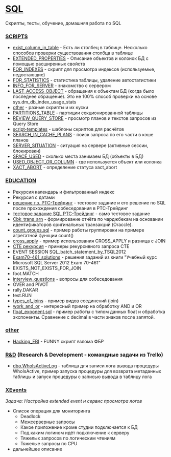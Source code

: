 # [SQL](https://ru.wikipedia.org/wiki/SQL)
Скрипты, тесты, обучение, домашняя работа по SQL

### [SCRIPTS](./SCRIPTS/)
* [exist_column_in_table](./SCRIPTS/exist_column_in_table.sql) - Есть ли столбец в таблице. Несколько способов проверки существования столбца в таблице
* [EXTENDED_PROPERTIES](./SCRIPTS/EXTENDED_PROPERTIES.sql) - Описание объектов и колонок БД с помощью расширенных свойств
* [FOR_INDEXES](./SCRIPTS/FOR_INDEXES.sql) - скрипт для просмотра индексов (используемые, недостающие)
* [FOR_STATISTICS](./SCRIPTS/FOR_STATISTICS.sql) - статистика таблицы, удаление автостатистики
* [INFO_FOR_SERVER](./SCRIPTS/INFO_FOR_SERVER.sql) - знакомство с сервером
* [LAST_ACCESS_OBJECT](./SCRIPTS/LAST_ACCESS_OBJECT.sql) - обращения к объектам БД (когда было последнее обращение). Это не 100% способ проверки на основе sys.dm_db_index_usage_stats
* [other](./SCRIPTS/other.sql) - разные скрипты и их куски
* [PARTITIONS_TABLE](./SCRIPTS/PARTITIONS_TABLE.sql) - партиции секционированной таблицы
* [REVIEW_QUERY_STORE](./SCRIPTS/REVIEW_QUERY_STORE.sql) - просмотр планов и текстов запросов из Query Store
* [script-templates](./SCRIPTS/templates.sql) - шаблоны скриптов для расчётов
* [SEARCH_IN_CACHE_PLANS](./SCRIPTS/SEARCH_IN_CACHE_PLANS.sql) - поиск запроса по его части в кэше планов
* [SERVER_SITUATION](./SCRIPTS/SERVER_SITUATION.sql) - ситуация на сервере (активные сессии, блокировки)
* [SPACE_USED](./SCRIPTS/SPACE_USED.sql) - сколько места занимаем БД (объекты в БД)
* [USED_OBJECT_OR_COLUMN](./SCRIPTS/USED_OBJECT_OR_COLUMN.sql) - где используется объект или колонка
* [XACT_ABORT](./SCRIPTS/XACT_ABORT.sql) - определение статуса xact_abort


### [EDUCATION](./EDUCATION/) 
* Рекурсия календарь и фильтрованный индекс
* Рекурсия с датами
* [решение т.з. РТС-Трейдинг](./EDUCATION/решение%20т.з.%20РТС-Трейдинг.sql) - тестовое задание и его решение по SQL после прохождения собеседования в РТС-Трейдинг
* [тестовое задание SQL РТС-Трейдинг](./EDUCATION/тестовое%20задание%20SQL%20РТС-Трейдинг.sql) - само тестовое задание
* [Cbk_trans_arn](./EDUCATION/Cbk_trans_arn.sql) - формирование отчёта по чарджбекам на основании идентификаторов оригинальных транзакций (Oraccle).
* [count_groups.sql](./EDUCATION/count_groups.sql) - пример работы группировки на примере агрегатной функции count()
* [cross_apply](./EDUCATION/cross_apply.sql) - пример использования CROSS_APPLY и разница с JOIN
* [CTE рекурсия](./EDUCATION/CTE%20рекурсия.sql) - примеры рекурсивного запроса CTE
* EVENT SESSION SQL_batch_statement_by_TSQL2012
* [Exam70-461_solutions](./EDUCATION/Exam70-461_solutions.sql) - решения заданий из книги "Учебный курс Microsoft SQL Server 2012 Exam 70-461"
* EXISTS_NOT_EXISTS_FOR_JOIN
* foot.MATCH
* [interview_questions](./EDUCATION/interview_questions.sql) - вопросы для собеседования
* OVER and PIVOT
* rally.DAKAR
* test.RUN
* [types_of_joins](./EDUCATION/types_of_joins.sql) - пример видов соединений (join)
* [work_and_or](./EDUCATION/work_and_or.sql) - интересный пример на обработку AND и OR
* [float_exponent.sql](./EDUCATION/float_exponent.sql) - пример работы с типом данных float и обработка экспоненты. Сравнение с decimal в части знаков после запятой.


### [other](./other/)
- [Hacking_FBI](./Hacking_FBI.sql) - FUNNY скрипт взлома ФБР


### [R&D](./R&D/) (Research & Development - командные задачи из Trello)
* [dbo.WhoIsActiveLog](./dbo.WhoIsActiveLog.sql) - таблица для записи лога вывода процедуры WhoIsActive, пример запуска процедуры для возврата метаданных таблицы и запуск процедуры с записью вывода в таблицу лога


### [XEvents](./XEvents/)
_Задача: Настройка extended event и сервис просмотра логов_  
* Список операция для мониторинга
  * Deadlock
  * Межсерверные запросы
  * Какое приложение кроме студии подключается к БД
  * Под каким логином идёт подключение к серверу
  * Тяжелых запросов по логическим чтениям
  * Тяжелые запросы по CPU
* дальнейшее описание

